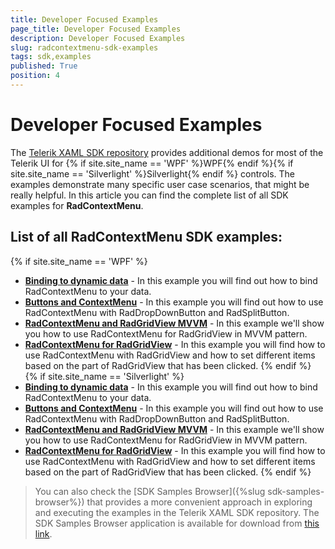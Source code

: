```yaml
---
title: Developer Focused Examples
page_title: Developer Focused Examples
description: Developer Focused Examples
slug: radcontextmenu-sdk-examples
tags: sdk,examples
published: True
position: 4
---
```


# Developer Focused Examples

The [Telerik XAML SDK repository](https://github.com/telerik/xaml-sdk/tree/master/) provides additional demos for most of the Telerik UI for {% if site.site_name == 'WPF' %}WPF{% endif %}{% if site.site_name == 'Silverlight' %}Silverlight{% endif %} controls. The examples demonstrate many specific user case scenarios, that might be really helpful. In this article you can find the complete list of all SDK examples for __RadContextMenu__.

## List of all RadContextMenu SDK examples:

{% if site.site_name == 'WPF' %}

* __[Binding to dynamic data](https://github.com/telerik/xaml-sdk/tree/master/ContextMenu/BindingToDynamicData)__ - In this example you will find out how to bind RadContextMenu to your data.
* __[Buttons and ContextMenu](https://github.com/telerik/xaml-sdk/tree/master/ContextMenu/ButtonsAndContextMenu)__ - 
In this example you will find out how to use RadContextMenu with RadDropDownButton and RadSplitButton.
* __[RadContextMenu and RadGridView MVVM](https://github.com/telerik/xaml-sdk/tree/master/ContextMenu/RadContextMenuAndRadGridViewMVVM)__ - 
In this example we'll show you how to use RadContextMenu for RadGridView in MVVM pattern.
* __[RadContextMenu for RadGridView](https://github.com/telerik/xaml-sdk/tree/master/ContextMenu/RadContextMenuForRadGridView)__ - 
In this example you will find how to use RadContextMenu with RadGridView and how to set different items based on the part of RadGridView that has been clicked.
{% endif %}
{% if site.site_name == 'Silverlight' %}
* __[Binding to dynamic data](https://github.com/telerik/xaml-sdk/tree/master/ContextMenu/BindingToDynamicData)__ - In this example you will find out how to bind RadContextMenu to your data.
* __[Buttons and ContextMenu](https://github.com/telerik/xaml-sdk/tree/master/ContextMenu/ButtonsAndContextMenu)__ - 
In this example you will find out how to use RadContextMenu with RadDropDownButton and RadSplitButton.
* __[RadContextMenu and RadGridView MVVM](https://github.com/telerik/xaml-sdk/tree/master/ContextMenu/RadContextMenuAndRadGridViewMVVM)__ - 
In this example we'll show you how to use RadContextMenu for RadGridView in MVVM pattern.
* __[RadContextMenu for RadGridView](https://github.com/telerik/xaml-sdk/tree/master/ContextMenu/RadContextMenuForRadGridView)__ - 
In this example you will find how to use RadContextMenu with RadGridView and how to set different items based on the part of RadGridView that has been clicked.
{% endif %}

>You can also check the [SDK Samples Browser]({%slug sdk-samples-browser%}) that provides a more convenient approach in exploring and executing the examples in the Telerik XAML SDK repository. The SDK Samples Browser application is available for download from [this link](http://demos.telerik.com/xaml-sdkbrowser/).